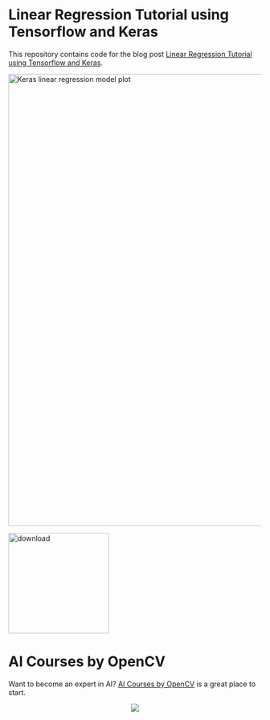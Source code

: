 # Linear Regression Tutorial using Tensorflow and Keras 
This repository contains code for the blog post [Linear Regression Tutorial using Tensorflow and Keras](
https://learnopencv.com/linear-regression-tutorial-tensorflow-keras/).

<img src="https://learnopencv.com/wp-content/uploads/2023/01/keras-linear-regression-model-plot.png" alt="Keras linear regression model plot" width="900">

[<img src="https://learnopencv.com/wp-content/uploads/2022/07/download-button-e1657285155454.png" alt="download" width="200">](https://www.dropbox.com/scl/fo/82jb6vb3twfbymy8ccqse/h?dl=0&rlkey=yaspqkvny9p2d6x2n72mvs737)


# AI Courses by OpenCV

Want to become an expert in AI? [AI Courses by OpenCV](https://opencv.org/courses/) is a great place to start. 

<a href="https://opencv.org/courses/">
<p align="center"> 
<img src="https://learnopencv.com/wp-content/uploads/2023/01/AI-Courses-By-OpenCV-Github.png">
</p>
</a>
